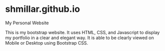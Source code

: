 # shmillar.github.io
My Personal Website

This is my bootstrap website. It uses HTML, CSS, and Javascript to display my portfolio in a clear and elegant way. It is able to be clearly viewed on Mobile or Desktop using Bootstrap CSS.